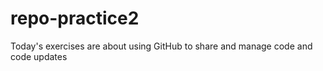 # repo-practice2

Today's exercises are about using GitHub to share and manage code and code updates